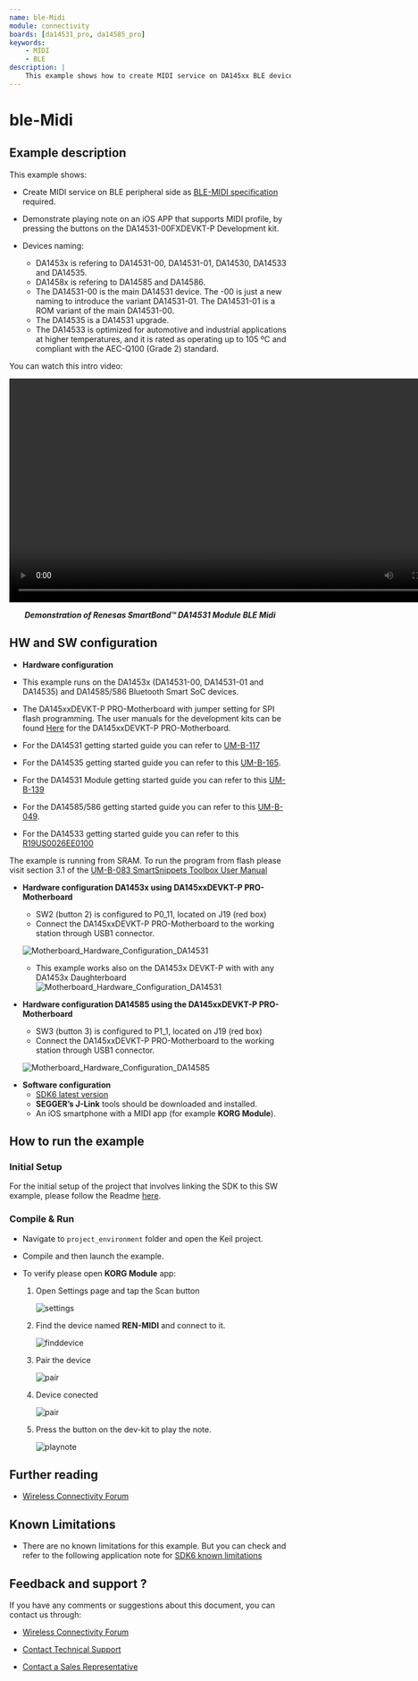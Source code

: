 ```yaml
---
name: ble-Midi
module: connectivity
boards: [da14531_pro, da14585_pro]
keywords:
    - MIDI 
    - BLE
description: |
    This example shows how to create MIDI service on DA145xx BLE device
---
```


# ble-Midi

## Example description

This example shows:

- Create MIDI service on BLE peripheral side as [BLE-MIDI specification](https://midi.org/specs) required.
- Demonstrate playing note on an iOS APP that supports MIDI profile, by pressing the buttons on the DA14531-00FXDEVKT-P Development kit.

- Devices naming:
    - DA1453x is refering to DA14531-00, DA14531-01, DA14530, DA14533 and DA14535.
    - DA1458x is refering to DA14585 and DA14586.
    - The DA14531-00 is the main DA14531 device. The -00 is just a new naming to introduce the variant DA14531-01. The DA14531-01 is a ROM variant of the main DA14531-00.
    - The DA14535 is a DA14531 upgrade.
    - The DA14533 is optimized for automotive and industrial applications at higher temperatures, and it is rated as operating up to 105 ºC and compliant with the AEC-Q100 (Grade 2) standard.


You can watch this intro video:

   <div style="text-align:center">
      <video width="800" height="400" controls>
         <source src="midi.mp4" type="video/mp4">
         Your browser does not support this tag!
      </video>
   <p><b><i>Demonstration of Renesas SmartBond™ DA14531 Module BLE Midi</i></b></p>   
   </div> 

## HW and SW configuration

- **Hardware configuration**

- This example runs on the DA1453x (DA14531-00, DA14531-01 and DA14535) and DA14585/586 Bluetooth Smart SoC devices.
- The DA145xxDEVKT-P PRO-Motherboard with jumper setting for SPI flash programming. The user manuals for the development kits can be found [Here](https://www.renesas.com/us/en/products/wireless-connectivity/bluetooth-low-energy/da14531-00fxdevkt-p-smartbond-tiny-da14531-bluetooth-low-energy-51-system-chip-development-kit-pro) for the DA145xxDEVKT-P PRO-Motherboard.

- For the DA14531 getting started guide you can refer to [UM-B-117](https://lpccs-docs.renesas.com/UM-B-117-DA14531-Getting-Started-With-The-Pro-Development-Kit/index.html)
- For the DA14535 getting started guide you can refer to this [UM-B-165](https://lpccs-docs.renesas.com/DA14535/UM-B-165-DA14531-Getting-Started-With-The-Pro-Development-Kit/index.html#device-family-getting-started-with-the-pro-development-kits).
- For the DA14531 Module getting started guide you can refer to this [UM-B-139](https://lpccs-docs.renesas.com/UM-B-139-Getting-Started-with-DA14531-TINY-Module/index.html)
- For the DA14585/586 getting started guide you can refer to this [UM-B-049](https://lpccs-docs.renesas.com/da14585_getting_started/index.html).
- For the DA14533 getting started guide you can refer to this [R19US0026EE0100](https://lpccs-docs.renesas.com/da14533_getting_started_guide/index.html)


The example is running from SRAM. To run the program from flash please visit section 3.1 of the [UM-B-083 SmartSnippets Toolbox User Manual](https://lpccs-docs.renesas.com/UM-B-083/index.html)

* __Hardware configuration DA1453x using DA145xxDEVKT-P PRO-Motherboard__

	- SW2 (button 2) is configured to P0_11, located on J19 (red box)
	- Connect the DA145xxDEVKT-P PRO-Motherboard to the working station through USB1 connector. 

	![Motherboard_Hardware_Configuration_DA14531](assets/Motherboard_Hardware_Configuration_DA14531.svg)
    
    - This example works also on the DA1453x DEVKT-P with with any DA1453x Daughterboard
	![Motherboard_Hardware_Configuration_DA14531](assets/da14535.svg)
	
* **Hardware configuration DA14585 using the DA145xxDEVKT-P PRO-Motherboard**

	- SW3 (button 3) is configured to P1_1, located on J19 (red box)
	- Connect the DA145xxDEVKT-P PRO-Motherboard to the working station through USB1 connector.

	![Motherboard_Hardware_Configuration_DA14585](assets/Motherboard_Hardware_Configuration_DA14585.svg)
	
- **Software configuration**
    - [SDK6 latest version](https://www.renesas.com/sdk6_latest)
    - **SEGGER’s J-Link** tools should be downloaded and installed.
    - An iOS smartphone with a MIDI app (for example **KORG Module**).

## How to run the example

### Initial Setup

For the initial setup of the project that involves linking the SDK to this SW example, please follow the Readme [here](../../Readme.md).

### Compile & Run

- Navigate to ``project_environment`` folder and open the Keil project.
- Compile and then launch the example. 
- To verify please open **KORG Module** app:

    1. Open Settings page and tap the Scan button

        ![settings](assets/settings.png)

    2. Find the device named **REN-MIDI** and connect to it.

        ![finddevice](assets/finddevice.png)

    3. Pair the device

        ![pair](assets/pair.png)

    4. Device conected

        ![pair](assets/connected.png)    

    4. Press the button on the dev-kit to play the note.

        ![playnote](assets/playnote.png)


## Further reading

- [Wireless Connectivity Forum](https://lpccs-docs.renesas.com/lpc_docs_index/DA145xx.html)



## Known Limitations

- There are no known limitations for this example. But you can check and refer to the following application note for
[SDK6 known limitations](https://lpccs-docs.renesas.com/sdk6_kll/index.html)

## Feedback and support ?

If you have any comments or suggestions about this document, you can contact us through:

- [Wireless Connectivity Forum](https://community.renesas.com/wireles-connectivity)

- [Contact Technical Support](https://www.renesas.com/eu/en/support?nid=1564826&issue_type=technical)

- [Contact a Sales Representative](https://www.renesas.com/eu/en/buy-sample/locations)